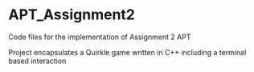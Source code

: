 # APT_Assignment2
Code files for the implementation of Assignment 2 APT

Project encapsulates a Quirkle game written in C++ including a terminal based interaction

